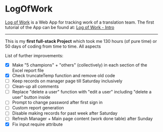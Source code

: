 # LogOfWork
[Log of Work](https://logof.work) is a Web App for tracking work of a translation team. 
The first tutorial of the App can be found at: [Log of Work - Intro](https://youtu.be/hFgEVKygBNs)
***
This is my **first full-stack Project** which took me 130 hours (of pure time) or 50 days of coding from time to time. All aspects

List of further improvements:
- [X] Make "5 champions" + "others" (collectively) in each section of the Excel report file
- [X] Check truncateTemp function and remove old code
- [ ] Keep records on manager page till Saturday inclusively
- [ ] Clean-up all comments
- [ ] Replace "delete a user" function with "edit a user" including "delete a user" button inside
- [ ] Prompt to change password after first sign in
- [ ] Custom report generation
- [ ] Disable making records for past week after Saturday
- [ ] Refresh Manager + Main page content (work done table) after Sunday
- [x] Fix input require attribute
